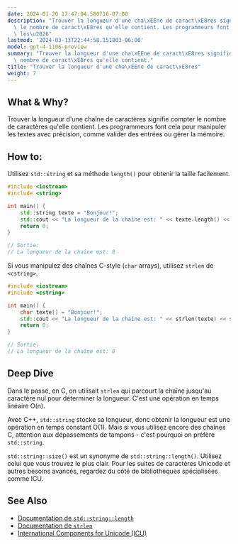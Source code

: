 ```yaml
---
date: 2024-01-20 17:47:04.580716-07:00
description: "Trouver la longueur d'une cha\xEEne de caract\xE8res signifie compter\
  \ le nombre de caract\xE8res qu'elle contient. Les programmeurs font cela pour manipuler\
  \ les\u2026"
lastmod: '2024-03-13T22:44:58.151803-06:00'
model: gpt-4-1106-preview
summary: "Trouver la longueur d'une cha\xEEne de caract\xE8res signifie compter le\
  \ nombre de caract\xE8res qu'elle contient."
title: "Trouver la longueur d'une cha\xEEne de caract\xE8res"
weight: 7
---
```


## What & Why?
Trouver la longueur d'une chaîne de caractères signifie compter le nombre de caractères qu'elle contient. Les programmeurs font cela pour manipuler les textes avec précision, comme valider des entrées ou gérer la mémoire.

## How to:
Utilisez `std::string` et sa méthode `length()` pour obtenir la taille facilement.

```C++
#include <iostream>
#include <string>

int main() {
    std::string texte = "Bonjour!";
    std::cout << "La longueur de la chaîne est: " << texte.length() << std::endl;
    return 0;
}

// Sortie:
// La longueur de la chaîne est: 8
```

Si vous manipulez des chaînes C-style (`char` arrays), utilisez `strlen` de `<cstring>`.

```C++
#include <iostream>
#include <cstring>

int main() {
    char texte[] = "Bonjour!";
    std::cout << "La longueur de la chaîne est: " << strlen(texte) << std::endl;
    return 0;
}

// Sortie:
// La longueur de la chaîne est: 8
```

## Deep Dive
Dans le passé, en C, on utilisait `strlen` qui parcourt la chaîne jusqu'au caractère nul pour déterminer la longueur. C'est une opération en temps linéaire O(n).

Avec C++, `std::string` stocke sa longueur, donc obtenir la longueur est une opération en temps constant O(1). Mais si vous utilisez encore des chaînes C, attention aux dépassements de tampons - c'est pourquoi on préfère `std::string`.

`std::string::size()` est un synonyme de `std::string::length()`. Utilisez celui que vous trouvez le plus clair. Pour les suites de caractères Unicode et autres besoins avancés, regardez du côté de bibliothèques spécialisées comme ICU.

## See Also
- [Documentation de `std::string::length`](https://en.cppreference.com/w/cpp/string/basic_string/length)
- [Documentation de `strlen`](https://en.cppreference.com/w/c/string/byte/strlen)
- [International Components for Unicode (ICU)](http://site.icu-project.org/)
